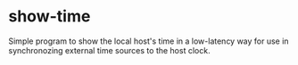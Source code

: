 # show-time

Simple program to show the local host's time in a low-latency way for use in synchronozing external time sources to the host clock.

